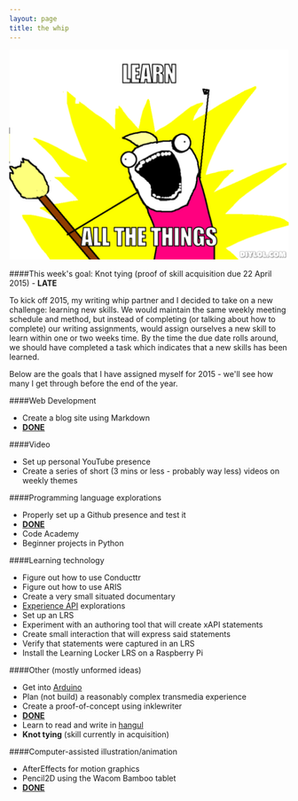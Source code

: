 ```yaml
---
layout: page
title: the whip
---
```


![all the things meme](/images/learn-all-the-things.png "learn all the things!")

####This week's goal:
Knot tying (proof of skill acquisition due 22 April 2015) - **LATE**

To kick off 2015, my writing whip partner and I decided to take on a new challenge: learning new skills. We would maintain the same weekly meeting schedule and method, but instead of completing (or talking about how to complete) our writing assignments, would assign ourselves a new skill to learn within one or two weeks time. By the time the due date rolls around, we should have completed a task which indicates that a new skills has been learned.

Below are the goals that I have assigned myself for 2015 - we'll see how many I get through before the end of the year.

####Web Development
* Create a blog site using Markdown
 * [**DONE**](http://craigwiggins.github.io)

####Video
* Set up personal YouTube presence
* Create a series of short (3 mins or less - probably way less) videos on weekly themes

####Programming language explorations
* Properly set up a Github presence and test it
 * [**DONE**](https://github.com/craigwiggins/hello-world)
* Code Academy
* Beginner projects in Python

####Learning technology
* Figure out how to use Conducttr
* Figure out how to use ARIS
* Create a very small situated documentary
* [Experience API](http://xapi.adlnet.gov) explorations
 * Set up an LRS
 * Experiment with an authoring tool that will create xAPI statements
 * Create small interaction that will express said statements
 * Verify that statements were captured in an LRS
 * Install the Learning Locker LRS on a Raspberry Pi

####Other (mostly unformed ideas)
* Get into [Arduino](http://www.arduino.cc/)
* Plan (not build) a reasonably complex transmedia experience
* Create a proof-of-concept using inklewriter
 * [**DONE**](https://writer.inklestudios.com/stories/qj2z)
* Learn to read and write in [hangul](http://en.wikipedia.org/wiki/Hangul)
* **Knot tying** (skill currently in acquisition)

####Computer-assisted illustration/animation
* AfterEffects for motion graphics
* Pencil2D using the Wacom Bamboo tablet
 * [**DONE**](http://craigwiggins.github.io/2015/04/04/reacquaintance/)